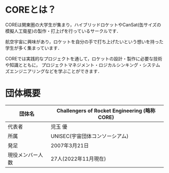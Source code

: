 # COREとは？

COREは関東圏の大学生が集まり，ハイブリッドロケットやCanSat(缶サイズの模擬人工衛星)の製作・打上げを行っているサークルです．

航空宇宙に興味があり，ロケットを自分の手で打ち上げたいという想いを持った学生が多く集まっています．

COREでは実践的なプロジェクトを通して，ロケットの設計・製作に必要な技術や知識とともに，
プロジェクトマネジメント・ロジカルシンキング・システムズエンジニアリングなどを学ぶことができます．

# 団体概要

<div class="simple-table">

| 団体名      | Challengers of Rocket Engineering (略称 CORE) |
| -------- | ------------------------------------------- |
| 代表者      | 児玉 優                                        |
| 所属       | UNISEC(宇宙団体コンソーシアム)                         |
| 発足       | 2007年3月21日                                  |
| 現役メンバー人数 | 27人(2022年11月現在)                              |

</div>
